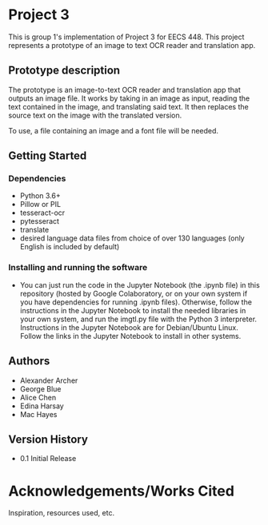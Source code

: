 # Project 3
This is group 1's implementation of Project 3 for EECS 448. This project represents a prototype of an image to text OCR reader and translation app. 

## Prototype description
The prototype is an image-to-text OCR reader and translation app that outputs an image file. It works by taking in an image as input, reading the text contained in the image,  and translating said text. It then replaces the source text on the image with the translated version. 

To use, a file containing an image and a font file will be needed. 

## Getting Started

### Dependencies
* Python 3.6+
* Pillow or PIL
* tesseract-ocr
* pytesseract
* translate
* desired language data files from choice of over 130 languages (only English is included by default)

### Installing and running the software
 * You can just run the code in the Jupyter Notebook (the .ipynb file) in this repository (hosted by Google Colaboratory, or on your own system if you have dependencies for running .ipynb files). Otherwise, follow the instructions in the Jupyter Notebook to install the needed libraries in your own system, and run the imgtl.py file with the Python 3 interpreter. Instructions in the Jupyter Notebook are for Debian/Ubuntu Linux. Follow the links in the Jupyter Notebook to install in other systems.
 
## Authors
* Alexander Archer
* George Blue
* Alice Chen
* Edina Harsay
* Mac Hayes

## Version History
* 0.1
  Initial Release

# Acknowledgements/Works Cited
Inspiration, resources used, etc.
